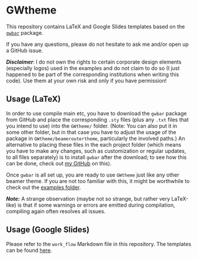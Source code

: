 # GWtheme

This repository contains LaTeX and Google Slides templates based on the
[`gwbar`](https://github.com/MaxMelching/gwbar/) package.

If you have any questions, please do not hesitate to ask me and/or open up a
GitHub issue.

***Disclaimer***: I do not own the rights to certain corporate design elements
(especially logos) used in the examples and do not claim to do so (I just
happened to be part of the corresponding institutions when writing this code).
Use them at your own risk and only if you have permission!

## Usage (LaTeX)

In order to use compile main etc, you have to download the `gwbar` package from
GitHub and place the corresponding `.sty` files (plus any `.txt` files that you
intend to use) into the `GWtheme/` folder. (Note: You can also put it in some other
folder, but in that case you have to adjust the usage of the package in
`GWtheme/beameroutertheme`, particularly the involved paths.)
An alternative to placing these files in the each project folder (which means
you have to make any changes, such as customization or regular updates, to all
files separately) is to install `gwbar` after the download; to see how this can
be done, check out [my GitHub](https://github.com/MaxMelching/latex_package_install/)
on this).

Once `gwbar` is all set up, you are ready to use `GWtheme` just like any other
beamer theme. If you are not too familiar with this, it might be worthwhile to
check out the [examples folder](examples/).

***Note:*** A strange observation (maybe not so strange, but rather very
LaTeX-like) is that if some warnings or errors are emitted during compilation,
compiling again often resolves all issues.

## Usage (Google Slides)

Please refer to the  `work_flow` Markdown file in this repository.
The templates can be found
[here](https://drive.google.com/drive/folders/1PPkQNKZDCJBoPw3SxhWSzWJ7Xga2GKPf?usp=sharing).
